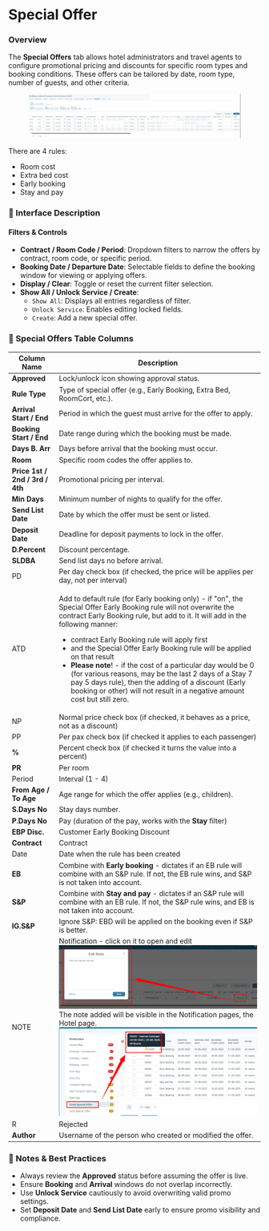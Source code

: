 # Special Offer

### Overview

The **Special Offers** tab allows hotel administrators and travel agents to configure promotional pricing and discounts for specific room types and booking conditions. These offers can be tailored by date, room type, number of guests, and other criteria.

<figure><img src="../../.gitbook/assets/image (1) (1) (1) (1) (2) (1) (1).png" alt=""><figcaption></figcaption></figure>

There are 4 rules:

* Room cost
* Extra bed cost
* Early booking
* Stay and pay

### 🔹 Interface Description

#### Filters & Controls

* **Contract / Room Code / Period**: Dropdown filters to narrow the offers by contract, room code, or specific period.
* **Booking Date / Departure Date**: Selectable fields to define the booking window for viewing or applying offers.
* **Display / Clear**: Toggle or reset the current filter selection.
* **Show All / Unlock Service / Create**:
  * `Show All`: Displays all entries regardless of filter.
  * `Unlock Service`: Enables editing locked fields.
  * `Create`: Add a new special offer.

### 🔹 Special Offers Table Columns

| Column Name                     | Description                                                                                                                                                                                                                                                                                                                                                                                                                                                                                                                                                                                                                                     |
| ------------------------------- | ----------------------------------------------------------------------------------------------------------------------------------------------------------------------------------------------------------------------------------------------------------------------------------------------------------------------------------------------------------------------------------------------------------------------------------------------------------------------------------------------------------------------------------------------------------------------------------------------------------------------------------------------- |
| **Approved**                    | Lock/unlock icon showing approval status.                                                                                                                                                                                                                                                                                                                                                                                                                                                                                                                                                                                                       |
| **Rule Type**                   | Type of special offer (e.g., Early Booking, Extra Bed, RoomCort, etc.).                                                                                                                                                                                                                                                                                                                                                                                                                                                                                                                                                                         |
| **Arrival Start / End**         | Period in which the guest must arrive for the offer to apply.                                                                                                                                                                                                                                                                                                                                                                                                                                                                                                                                                                                   |
| **Booking Start / End**         | Date range during which the booking must be made.                                                                                                                                                                                                                                                                                                                                                                                                                                                                                                                                                                                               |
| **Days B. Arr**                 | Days before arrival that the booking must occur.                                                                                                                                                                                                                                                                                                                                                                                                                                                                                                                                                                                                |
| **Room**                        | Specific room codes the offer applies to.                                                                                                                                                                                                                                                                                                                                                                                                                                                                                                                                                                                                       |
| **Price 1st / 2nd / 3rd / 4th** | Promotional pricing per interval.                                                                                                                                                                                                                                                                                                                                                                                                                                                                                                                                                                                                               |
| **Min Days**                    | Minimum number of nights to qualify for the offer.                                                                                                                                                                                                                                                                                                                                                                                                                                                                                                                                                                                              |
| **Send List Date**              | Date by which the offer must be sent or listed.                                                                                                                                                                                                                                                                                                                                                                                                                                                                                                                                                                                                 |
| **Deposit Date**                | Deadline for deposit payments to lock in the offer.                                                                                                                                                                                                                                                                                                                                                                                                                                                                                                                                                                                             |
| **D.Percent**                   | Discount percentage.                                                                                                                                                                                                                                                                                                                                                                                                                                                                                                                                                                                                                            |
| **SLDBA**                       | Send list days no before arrival.                                                                                                                                                                                                                                                                                                                                                                                                                                                                                                                                                                                                               |
| PD                              | Per day check box (if checked, the price will be applies per day, not per interval)                                                                                                                                                                                                                                                                                                                                                                                                                                                                                                                                                             |
| ATD                             | <p></p><p>Add to default rule (for Early booking only) - if "on", the Special Offer Early Booking rule will not overwrite the contract Early Booking rule, but add to it. It will add in the following manner:</p><ul><li>contract Early Booking rule will apply first</li><li>and the Special Offer Early Booking rule will be applied on that result</li><li><strong>Please note</strong>! - if the cost of a particular day would be 0 (for various reasons, may be the last 2 days of a Stay 7 pay 5 days rule), then the adding of a discount (Early booking or other) will not result in a negative amount cost but still zero.</li></ul> |
| NP                              | Normal price check box (if checked, it behaves as a price, not as a discount)                                                                                                                                                                                                                                                                                                                                                                                                                                                                                                                                                                   |
| PP                              | Per pax check box (if checked it applies to each passenger)                                                                                                                                                                                                                                                                                                                                                                                                                                                                                                                                                                                     |
|  **%**                          | Percent check box (if checked it turns the value into a percent)                                                                                                                                                                                                                                                                                                                                                                                                                                                                                                                                                                                |
| **PR**                          | Per room                                                                                                                                                                                                                                                                                                                                                                                                                                                                                                                                                                                                                                        |
| Period                          | Interval (1 - 4)                                                                                                                                                                                                                                                                                                                                                                                                                                                                                                                                                                                                                                |
| **From Age / To Age**           | Age range for which the offer applies (e.g., children).                                                                                                                                                                                                                                                                                                                                                                                                                                                                                                                                                                                         |
| **S.Days No**                   | Stay days number.                                                                                                                                                                                                                                                                                                                                                                                                                                                                                                                                                                                                                               |
| **P.Days No**                   | Pay (duration of the pay, works with the **Stay** filter)                                                                                                                                                                                                                                                                                                                                                                                                                                                                                                                                                                                       |
| **EBP Disc.**                   | Customer Early Booking Discount                                                                                                                                                                                                                                                                                                                                                                                                                                                                                                                                                                                                                 |
| **Contract**                    | Contract                                                                                                                                                                                                                                                                                                                                                                                                                                                                                                                                                                                                                                        |
| Date                            | Date when the rule has been created                                                                                                                                                                                                                                                                                                                                                                                                                                                                                                                                                                                                             |
| **EB**                          | Combine with **Early booking** - dictates if an EB rule will combine with an S\&P rule. If not, the EB rule wins, and S\&P is not taken into account.                                                                                                                                                                                                                                                                                                                                                                                                                                                                                           |
| **S\&P**                        | Combine with **Stay and pay** - dictates if an S\&P rule will combine with an EB rule. If not, the S\&P rule wins, and EB is not taken into account.                                                                                                                                                                                                                                                                                                                                                                                                                                                                                            |
|  **IG.S\&P**                    | Ignore S\&P: EBD will be applied on the booking even if S\&P is better.                                                                                                                                                                                                                                                                                                                                                                                                                                                                                                                                                                         |
| NOTE                            | Notification - click on it to open and edit![](<../../.gitbook/assets/image (1) (1) (1).png>)      The note added will be visible in the Notification pages, the Hotel page. ![](<../../.gitbook/assets/image (369).png>)                                                                                                                                                                                                                                                                                                                                                                                                                       |
| R                               | Rejected                                                                                                                                                                                                                                                                                                                                                                                                                                                                                                                                                                                                                                        |
| **Author**                      | Username of the person who created or modified the offer.                                                                                                                                                                                                                                                                                                                                                                                                                                                                                                                                                                                       |

### 🔹 Notes & Best Practices

* Always review the **Approved** status before assuming the offer is live.
* Ensure **Booking** and **Arrival** windows do not overlap incorrectly.
* Use **Unlock Service** cautiously to avoid overwriting valid promo settings.
* Set **Deposit Date** and **Send List Date** early to ensure promo visibility and compliance.
